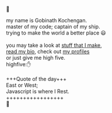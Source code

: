 👋<br>

my name is Gobinath Kochengan.<br>
master of my code; captain of my ship.<br>
trying to make the world a better place 😃<br>
<br>
you may take a look at <a href="https://gobinath.co/projects/" target="_blank">stuff that I make</a>,<br> 
<a href="https://gobinath.co/bio/" target="_blank">read my bio</a>, check out <a href="https://gobinath.co/profiles/" target="_blank">my profiles</a> <br>
or just give me high five. <br>
highfive:✋
<br> 
<br>
+++Quote of the day+++ <br>
East or West; <br>
Javascript is where I Rest. <br>
+++++++++++++++++
<br>
🦋
</body>
